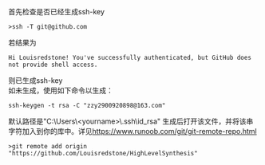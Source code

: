 首先检查是否已经生成ssh-key
```
>ssh -T git@github.com
```
若结果为
```
Hi Louisredstone! You've successfully authenticated, but GitHub does not provide shell access.
```
则已生成ssh-key<br>
如未生成，使用如下命令以生成：
```
ssh-keygen -t rsa -C "zzy2900920898@163.com"
```
默认路径是"C:\\Users\\\<yourname\>\\.ssh\\id_rsa"
生成后打开该文件，并将该串字符加入到你的库中。详见<a>https://www.runoob.com/git/git-remote-repo.html<a>
```
>git remote add origin "https://github.com/Louisredstone/HighLevelSynthesis"
```